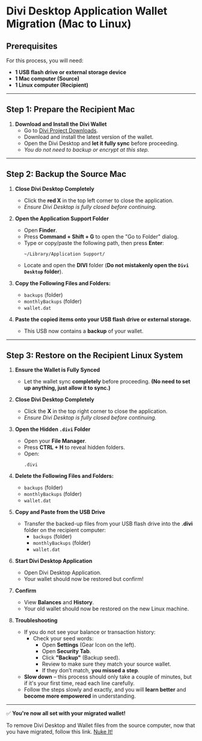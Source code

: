 # **Divi Desktop Application Wallet Migration (Mac to Linux)**

## **Prerequisites**
For this process, you will need:
- **1 USB flash drive or external storage device**
- **1 Mac computer (Source)**
- **1 Linux computer (Recipient)**

---

## **Step 1: Prepare the Recipient Mac**
1. **Download and Install the Divi Wallet**
   - Go to [Divi Project Downloads](https://diviproject.org/downloads).
   - Download and install the latest version of the wallet.
   - Open the Divi Desktop and **let it fully sync** before proceeding.
   - *You do not need to backup or encrypt at this step.*

---

## **Step 2: Backup the Source Mac**
1. **Close Divi Desktop Completely**
   - Click the **red X** in the top left corner to close the application.
   - *Ensure Divi Desktop is fully closed before continuing.*

2. **Open the Application Support Folder**
   - Open **Finder**.
   - Press **Command + Shift + G** to open the "Go to Folder" dialog.
   - Type or copy/paste the following path, then press **Enter**:
     ```
     ~/Library/Application Support/
     ```
   - Locate and open the **DIVI** folder (**Do not mistakenly open the `Divi Desktop` folder**).

3. **Copy the Following Files and Folders:**
   - `backups` (folder)
   - `monthlyBackups` (folder)
   - `wallet.dat`

4. **Paste the copied items onto your USB flash drive or external storage.**
   - This USB now contains a **backup** of your wallet.

---

## **Step 3: Restore on the Recipient Linux System**
1. **Ensure the Wallet is Fully Synced**
   - Let the wallet sync **completely** before proceeding. **(No need to set up anything, just allow it to sync.)**

2. **Close Divi Desktop Completely**
   - Click the **X** in the top right corner to close the application.
   - *Ensure Divi Desktop is fully closed before continuing.*

3. **Open the Hidden `.divi` Folder**
   - Open your **File Manager**.
   - Press **CTRL + H** to reveal hidden folders.
   - Open:
     ```
     .divi
     ```

4. **Delete the Following Files and Folders:**
   - `backups` (folder)
   - `monthlyBackups` (folder)
   - `wallet.dat`

5. **Copy and Paste from the USB Drive**
   - Transfer the backed-up files from your USB flash drive into the **.divi** folder on the recipient computer:
     - `backups` (folder)
     - `monthlyBackups` (folder)
     - `wallet.dat`

6. **Start Divi Desktop Application**
   - Open Divi Desktop Application.
   - Your wallet should now be restored but confirm!

7. **Confirm**
   - View **Balances** and **History**.
   - Your old wallet should now be restored on the new Linux machine.

8. **Troubleshooting**
   - If you do not see your balance or transaction history:
     - Check your seed words:
       - Open **Settings** (Gear Icon on the left).
       - Open **Security Tab**.
       - Click **"Backup"** (Backup seed).
       - Review to make sure they match your source wallet.
       - If they don’t match, **you missed a step**.
   - **Slow down** – this process should only take a couple of minutes, but if it's your first time, read each line carefully.
   - Follow the steps slowly and exactly, and you will **learn better** and **become more empowered** in understanding.

---

✅ **You're now all set with your migrated wallet!**

To remove Divi Desktop and Wallet files from the source computer, now that you have migrated, follow this link.
[Nuke It!](https://github.com/7h3v01c3/tutorials/blob/main/nuke_it/divi/remove_divi_desktop.md)
